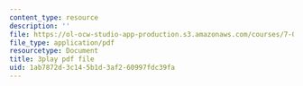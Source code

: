 ```yaml
---
content_type: resource
description: ''
file: https://ol-ocw-studio-app-production.s3.amazonaws.com/courses/7-01sc-fundamentals-of-biology-fall-2011/1ab7872d3c145b1d3af260997fdc39fa_SvjeCxVu2dI.pdf
file_type: application/pdf
resourcetype: Document
title: 3play pdf file
uid: 1ab7872d-3c14-5b1d-3af2-60997fdc39fa
---
```

